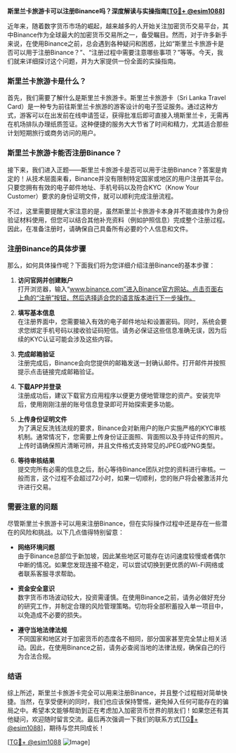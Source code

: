**斯里兰卡旅游卡可以注册Binance吗？深度解读与实操指南[[TG💪+ @esim1088](https://t.me/s/esim1088)]**

近年来，随着数字货币市场的崛起，越来越多的人开始关注加密货币交易平台，其中Binance作为全球最大的加密货币交易所之一，备受瞩目。然而，对于许多新手来说，在使用Binance之前，总会遇到各种疑问和困惑，比如“斯里兰卡旅游卡是否可以用于注册Binance？”、“注册过程中需要注意哪些事项？”等等。今天，我们就来详细探讨这个问题，并为大家提供一份全面的实操指南。

### 斯里兰卡旅游卡是什么？

首先，我们需要了解什么是斯里兰卡旅游卡。斯里兰卡旅游卡（Sri Lanka Travel Card）是一种专为前往斯里兰卡旅游的游客设计的电子签证服务。通过这种方式，游客可以在出发前在线申请签证，获得批准后即可直接入境斯里兰卡，无需再在机场排队办理纸质签证。这种便捷的服务大大节省了时间和精力，尤其适合那些计划短期旅行或商务访问的用户。

### 斯里兰卡旅游卡能否注册Binance？

接下来，我们进入正题——斯里兰卡旅游卡是否可以用于注册Binance？答案是肯定的！从技术层面来看，Binance并没有限制特定国家或地区的用户注册其平台。只要您拥有有效的电子邮件地址、手机号码以及符合KYC（Know Your Customer）要求的身份证明文件，就可以顺利完成注册流程。

不过，这里需要提醒大家注意的是，虽然斯里兰卡旅游卡本身并不能直接作为身份验证材料使用，但您可以结合其他补充资料（例如护照信息）完成整个注册过程。因此，在准备注册时，请确保自己具备所有必要的个人信息和文件。

### 注册Binance的具体步骤

那么，如何具体操作呢？下面我们将为您详细介绍注册Binance的基本步骤：

1. **访问官网并创建账户**  
   打开浏览器，输入“www.binance.com”进入Binance官方网站。点击页面右上角的“注册”按钮，然后选择适合您的语言版本进行下一步操作。

2. **填写基本信息**  
   在注册界面中，您需要输入有效的电子邮件地址和设置密码。同时，系统会要求您绑定手机号码以接收验证码短信。请务必保证这些信息准确无误，因为后续的KYC认证可能会涉及这些内容。

3. **完成邮箱验证**  
   注册完成后，Binance会向您提供的邮箱发送一封确认邮件。打开邮件并按照提示点击链接完成邮箱验证。

4. **下载APP并登录**  
   注册成功后，建议下载官方应用程序以便更方便地管理您的资产。安装完毕后，使用刚刚注册的账号信息登录即可开始探索更多功能。

5. **上传身份证明文件**  
   为了满足反洗钱法规的要求，Binance会对新用户的账户实施严格的KYC审核机制。通常情况下，您需要上传身份证正面照、背面照以及手持证件的照片。上传时请确保照片清晰可辨，并且文件格式支持常见的JPEG或PNG类型。

6. **等待审核结果**  
   提交完所有必需的信息之后，耐心等待Binance团队对您的资料进行审核。一般而言，这个过程不会超过72小时，如果一切顺利，您的账户将会被激活并允许进行交易。

### 需要注意的问题

尽管斯里兰卡旅游卡可以用来注册Binance，但在实际操作过程中还是存在一些潜在的风险和挑战。以下几点值得特别留意：

- **网络环境问题**  
  由于Binance总部位于新加坡，因此某些地区可能存在访问速度较慢或者偶尔中断的情况。如果您发现连接不稳定，可以尝试切换到更优质的Wi-Fi网络或者联系客服寻求帮助。

- **资金安全意识**  
  数字货币市场波动较大，投资需谨慎。在使用Binance之前，请务必做好充分的研究工作，并制定合理的风险管理策略。切勿将全部积蓄投入单一项目中，以免造成不必要的损失。

- **遵守当地法律法规**  
  不同国家和地区对于加密货币的态度各不相同，部分国家甚至完全禁止相关活动。因此，在使用Binance之前，请务必查阅当地的法律法规，确保自己的行为合法合规。

### 结语

综上所述，斯里兰卡旅游卡完全可以用来注册Binance，并且整个过程相对简单快捷。当然，在享受便利的同时，我们也应该保持警惕，避免掉入任何可能存在的骗局之中。希望本文能够帮助到正在考虑加入加密货币世界的朋友们！如果您还有其他疑问，欢迎随时留言交流。最后再次强调一下我们的联系方式[[TG💪+ @esim1088](https://t.me/s/esim1088)]，期待与您共同成长！

[[TG💪+ @esim1088](https://t.me/s/esim1088) ![Image](https://i.postimg.cc/4NQfJmqS/Snipaste-2025-05-13-00-14-12.png)]